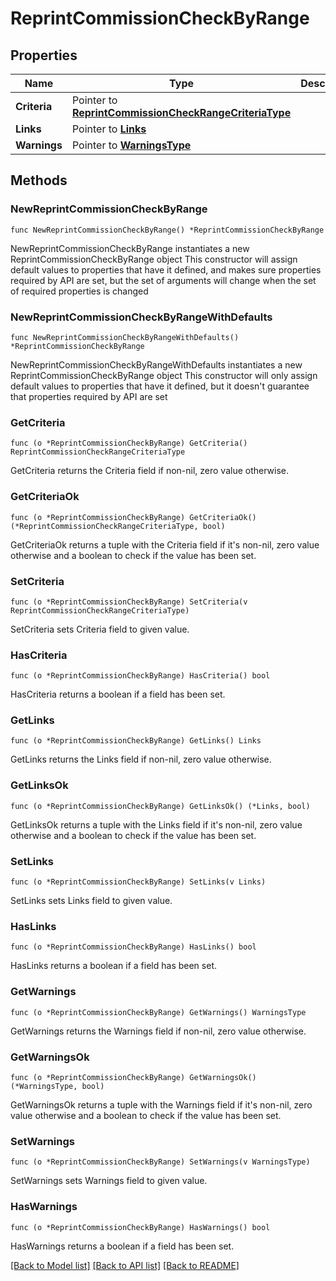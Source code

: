 # ReprintCommissionCheckByRange

## Properties

Name | Type | Description | Notes
------------ | ------------- | ------------- | -------------
**Criteria** | Pointer to [**ReprintCommissionCheckRangeCriteriaType**](ReprintCommissionCheckRangeCriteriaType.md) |  | [optional] 
**Links** | Pointer to [**Links**](Links.md) |  | [optional] 
**Warnings** | Pointer to [**WarningsType**](WarningsType.md) |  | [optional] 

## Methods

### NewReprintCommissionCheckByRange

`func NewReprintCommissionCheckByRange() *ReprintCommissionCheckByRange`

NewReprintCommissionCheckByRange instantiates a new ReprintCommissionCheckByRange object
This constructor will assign default values to properties that have it defined,
and makes sure properties required by API are set, but the set of arguments
will change when the set of required properties is changed

### NewReprintCommissionCheckByRangeWithDefaults

`func NewReprintCommissionCheckByRangeWithDefaults() *ReprintCommissionCheckByRange`

NewReprintCommissionCheckByRangeWithDefaults instantiates a new ReprintCommissionCheckByRange object
This constructor will only assign default values to properties that have it defined,
but it doesn't guarantee that properties required by API are set

### GetCriteria

`func (o *ReprintCommissionCheckByRange) GetCriteria() ReprintCommissionCheckRangeCriteriaType`

GetCriteria returns the Criteria field if non-nil, zero value otherwise.

### GetCriteriaOk

`func (o *ReprintCommissionCheckByRange) GetCriteriaOk() (*ReprintCommissionCheckRangeCriteriaType, bool)`

GetCriteriaOk returns a tuple with the Criteria field if it's non-nil, zero value otherwise
and a boolean to check if the value has been set.

### SetCriteria

`func (o *ReprintCommissionCheckByRange) SetCriteria(v ReprintCommissionCheckRangeCriteriaType)`

SetCriteria sets Criteria field to given value.

### HasCriteria

`func (o *ReprintCommissionCheckByRange) HasCriteria() bool`

HasCriteria returns a boolean if a field has been set.

### GetLinks

`func (o *ReprintCommissionCheckByRange) GetLinks() Links`

GetLinks returns the Links field if non-nil, zero value otherwise.

### GetLinksOk

`func (o *ReprintCommissionCheckByRange) GetLinksOk() (*Links, bool)`

GetLinksOk returns a tuple with the Links field if it's non-nil, zero value otherwise
and a boolean to check if the value has been set.

### SetLinks

`func (o *ReprintCommissionCheckByRange) SetLinks(v Links)`

SetLinks sets Links field to given value.

### HasLinks

`func (o *ReprintCommissionCheckByRange) HasLinks() bool`

HasLinks returns a boolean if a field has been set.

### GetWarnings

`func (o *ReprintCommissionCheckByRange) GetWarnings() WarningsType`

GetWarnings returns the Warnings field if non-nil, zero value otherwise.

### GetWarningsOk

`func (o *ReprintCommissionCheckByRange) GetWarningsOk() (*WarningsType, bool)`

GetWarningsOk returns a tuple with the Warnings field if it's non-nil, zero value otherwise
and a boolean to check if the value has been set.

### SetWarnings

`func (o *ReprintCommissionCheckByRange) SetWarnings(v WarningsType)`

SetWarnings sets Warnings field to given value.

### HasWarnings

`func (o *ReprintCommissionCheckByRange) HasWarnings() bool`

HasWarnings returns a boolean if a field has been set.


[[Back to Model list]](../README.md#documentation-for-models) [[Back to API list]](../README.md#documentation-for-api-endpoints) [[Back to README]](../README.md)


